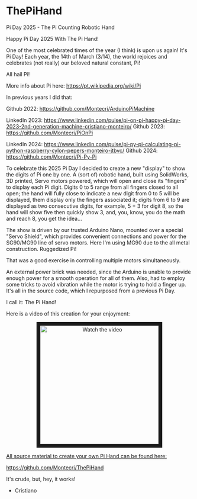 # ThePiHand
Pi Day 2025 - The Pi Counting Robotic Hand

Happy Pi Day 2025 With The Pi Hand!

One of the most celebrated times of the year (I think) is upon us again! It's Pi Day! Each year, the 14th of March (3/14), the world rejoices and celebrates (not really) our beloved natural constant, Pi!

All hail Pi!

More info about Pi here: https://pt.wikipedia.org/wiki/Pi

In previous years I did that:

Github 2022: https://github.com/Montecri/ArduinoPiMachine

LinkedIn 2023: https://www.linkedin.com/pulse/pi-on-pi-happy-pi-day-2023-2nd-generation-machine-cristiano-monteiro/
Github 2023: https://github.com/Montecri/PiOnPi

LinkedIn 2024: https://www.linkedin.com/pulse/pi-py-pi-calculating-pi-python-raspberry-cylon-pepers-monteiro-jtbvc/
Github 2024: https://github.com/Montecri/Pi-Py-Pi
	
To celebrate this 2025 Pi Day I decided to create a new "display" to show the digits of Pi one by one. A (sort of) robotic hand, built using SolidWorks, 3D printed, Servo motors powered, which will open and close its "fingers" to display each Pi digit. Digits 0 to 5 range from all fingers closed to all open; the hand will fully close to indicate a new digit from 0 to 5 will be displayed, them display only the fingers associated it; digits from 6 to 9 are displayed as two consecutive digits, for example, 5 + 3 for digit 8, so the hand will show five then quickly show 3, and, you, know, you do the math and reach 8, you get the idea...

The show is driven by our trusted Arduino Nano, mounted over a special "Servo Shield", which provides convenient connections and power for the SG90/MG90 line of servo motors. Here I'm using MG90 due to the all metal construction. Ruggedized Pi!

That was a good exercise in controlling multiple motors simultaneously. 

An external power brick was needed, since the Arduino is unable to provide enough power for a smooth operation for all of them. Also, had to employ some tricks to avoid vibration while the motor is trying to hold a finger up. It's all in the source code, which I repurposed from a previous Pi Day.

I call it: The Pi Hand!

Here is a video of this creation for your enjoyment:

<p align="center"><a href="http://www.youtube.com/watch?feature=player_embedded&v=zKS8LcoMIho" target="_blank">
 <img src="http://img.youtube.com/vi/zKS8LcoMIho/mqdefault.jpg" alt="Watch the video" width="320" border="10" />

All source material to create your own Pi Hand can be found here:

https://github.com/Montecri/ThePiHand

It's crude, but, hey, it works!

- Cristiano


